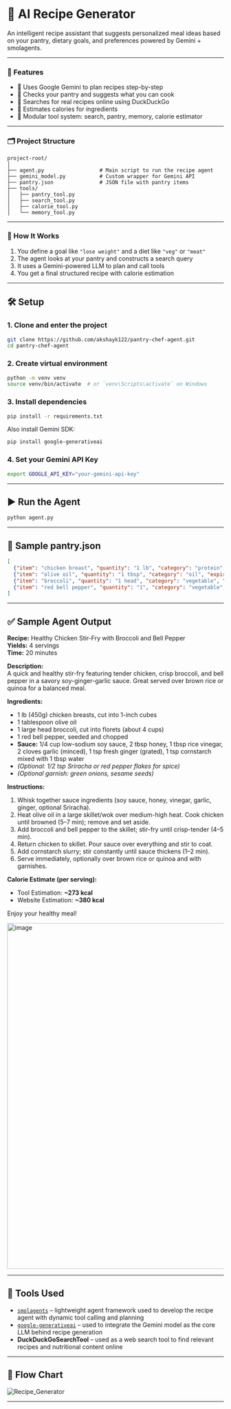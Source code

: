 


# 🤖 AI Recipe Generator

An intelligent recipe assistant that suggests personalized meal ideas based on your pantry, dietary goals, and preferences powered by Gemini + smolagents.

---

### 🚀 Features

- 🧠 Uses Google Gemini to plan recipes step-by-step  
- 🧂 Checks your pantry and suggests what you can cook  
- 🔎 Searches for real recipes online using DuckDuckGo  
- 🧮 Estimates calories for ingredients  
- 🧰 Modular tool system: search, pantry, memory, calorie estimator  

---

### 🗂️ Project Structure

```
project-root/
│
├── agent.py                  # Main script to run the recipe agent
├── gemini_model.py           # Custom wrapper for Gemini API
├── pantry.json               # JSON file with pantry items
├── tools/
│   ├── pantry_tool.py
│   ├── search_tool.py
│   ├── calorie_tool.py
│   └── memory_tool.py
```

---

### 🧪 How It Works

1. You define a goal like `"lose weight"` and a diet like `"veg"` or `"meat"`  
2. The agent looks at your pantry and constructs a search query  
3. It uses a Gemini-powered LLM to plan and call tools  
4. You get a final structured recipe with calorie estimation

---

## 🛠️ Setup

### 1. Clone and enter the project

```bash
git clone https://github.com/akshayk122/pantry-chef-agent.git
cd pantry-chef-agent
```

### 2. Create virtual environment

```bash
python -m venv venv
source venv/bin/activate  # or `venv\Scripts\activate` on Windows
```

### 3. Install dependencies

```bash
pip install -r requirements.txt
```

Also install Gemini SDK:

```bash
pip install google-generativeai
```

### 4. Set your Gemini API Key

```bash
export GOOGLE_API_KEY="your-gemini-api-key"
```

---

## ▶️ Run the Agent

```bash
python agent.py
```

---

## 🧾 Sample pantry.json

```json
[
  {"item": "chicken breast", "quantity": "1 lb", "category": "protein", "expiry": "2025-05-01"},
  {"item": "olive oil", "quantity": "1 tbsp", "category": "oil", "expiry": "2025-06-01"},
  {"item": "broccoli", "quantity": "1 head", "category": "vegetable", "expiry": "2025-04-25"},
  {"item": "red bell pepper", "quantity": "1", "category": "vegetable", "expiry": "2025-04-25"}
]
```

---

## ✅ Sample Agent Output

**Recipe:** Healthy Chicken Stir-Fry with Broccoli and Bell Pepper  
**Yields:** 4 servings  
**Time:** 20 minutes  

**Description:**  
A quick and healthy stir-fry featuring tender chicken, crisp broccoli, and bell pepper in a savory soy-ginger-garlic sauce. Great served over brown rice or quinoa for a balanced meal.

**Ingredients:**
- 1 lb (450g) chicken breasts, cut into 1-inch cubes  
- 1 tablespoon olive oil  
- 1 large head broccoli, cut into florets (about 4 cups)  
- 1 red bell pepper, seeded and chopped  
- **Sauce:** 1/4 cup low-sodium soy sauce, 2 tbsp honey, 1 tbsp rice vinegar, 2 cloves garlic (minced), 1 tsp fresh ginger (grated), 1 tsp cornstarch mixed with 1 tbsp water  
- *(Optional: 1/2 tsp Sriracha or red pepper flakes for spice)*  
- *(Optional garnish: green onions, sesame seeds)*

**Instructions:**
1. Whisk together sauce ingredients (soy sauce, honey, vinegar, garlic, ginger, optional Sriracha).  
2. Heat olive oil in a large skillet/wok over medium-high heat. Cook chicken until browned (5–7 min); remove and set aside.  
3. Add broccoli and bell pepper to the skillet; stir-fry until crisp-tender (4–5 min).  
4. Return chicken to skillet. Pour sauce over everything and stir to coat.  
5. Add cornstarch slurry; stir constantly until sauce thickens (1–2 min).  
6. Serve immediately, optionally over brown rice or quinoa and with garnishes.

**Calorie Estimate (per serving):**
- Tool Estimation: **~273 kcal**
- Website Estimation: **~380 kcal**

Enjoy your healthy meal!

<img width="803" alt="image" src="https://github.com/user-attachments/assets/bb0b6e64-ec3b-4d02-a636-3783f3a1e431" />


---

## 🧠 Tools Used


- [`smolagents`](https://github.com/huggingface/smolagents) – lightweight agent framework used to develop the recipe agent with dynamic tool calling and planning  
- [`google-generativeai`](https://pypi.org/project/google-generativeai/) – used to integrate the Gemini model as the core LLM behind recipe generation  
- **DuckDuckGoSearchTool** – used as a web search tool to find relevant recipes and nutritional content online  

---
## 🧠 Flow Chart
![Recipe_Generator](https://github.com/user-attachments/assets/9975df7b-551b-4864-bae1-110e753ff762)

---
